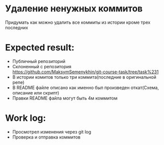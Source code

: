 # Удаление ненужных коммитов
Придумать как можно удалить все коммиты из истории кроме трех последних


# Expected result:
- Публичный репозиторий
- Склоненный с репозитория https://github.com/MaksymSemenykhin/git-course-task/tree/task%231
- В истории комитов только три коммита(последние в оригинальной репе)
- В README файле описано как именно был произведен откат(Схема, описание или скрипт)
- Правки README файла могут быть 4м коммитом

# Work log:

- Просмотрел изменения через git log
- Проверка и отправка коммитов
